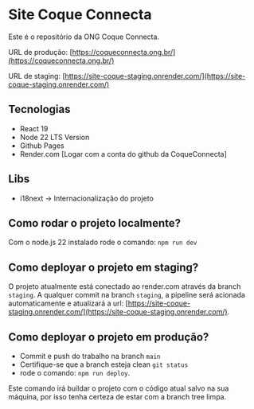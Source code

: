 # Site Coque Connecta

Este é o repositório da ONG Coque Connecta.

URL de produção: [https://coqueconnecta.ong.br/](https://coqueconnecta.ong.br/)

URL de staging: [https://site-coque-staging.onrender.com/](https://site-coque-staging.onrender.com/)

## Tecnologias

- React 19
- Node 22 LTS Version
- Github Pages
- Render.com [Logar com a conta do github da CoqueConnecta]

## Libs

- i18next -> Internacionalização do projeto

## Como rodar o projeto localmente?

Com o node.js 22 instalado rode o comando: `npm run dev`

## Como deployar o projeto em staging?

O projeto atualmente está conectado ao render.com através da branch `staging`.
A qualquer commit na branch `staging`, a pipeline será acionada automaticamente e atualizará a url: [https://site-coque-staging.onrender.com/](https://site-coque-staging.onrender.com/).

## Como deployar o projeto em produção?

- Commit e push do trabalho na branch `main`
- Certifique-se que a branch esteja clean `git status`
- rode o comando: `npm run deploy`.

Este comando irá buildar o projeto com o código atual salvo na sua máquina, por isso tenha certeza de estar com a branch tree limpa.
